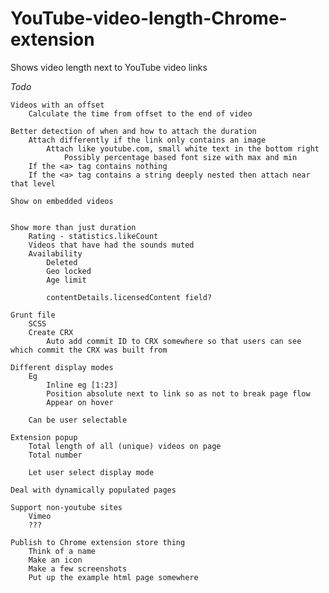 YouTube-video-length-Chrome-extension
=====================================

Shows video length next to YouTube video links


*Todo*

	Videos with an offset
		Calculate the time from offset to the end of video

	Better detection of when and how to attach the duration
		Attach differently if the link only contains an image
			Attach like youtube.com, small white text in the bottom right
				Possibly percentage based font size with max and min
		If the <a> tag contains nothing
		If the <a> tag contains a string deeply nested then attach near that level

	Show on embedded videos


	Show more than just duration
		Rating - statistics.likeCount
		Videos that have had the sounds muted
		Availability
			Deleted
			Geo locked
			Age limit

			contentDetails.licensedContent field?

	Grunt file
		SCSS
		Create CRX
			Auto add commit ID to CRX somewhere so that users can see which commit the CRX was built from

	Different display modes
		Eg
			Inline eg [1:23]
			Position absolute next to link so as not to break page flow
			Appear on hover

		Can be user selectable

	Extension popup
		Total length of all (unique) videos on page
		Total number

		Let user select display mode

	Deal with dynamically populated pages

	Support non-youtube sites
		Vimeo
		???

	Publish to Chrome extension store thing
		Think of a name
		Make an icon
		Make a few screenshots
		Put up the example html page somewhere